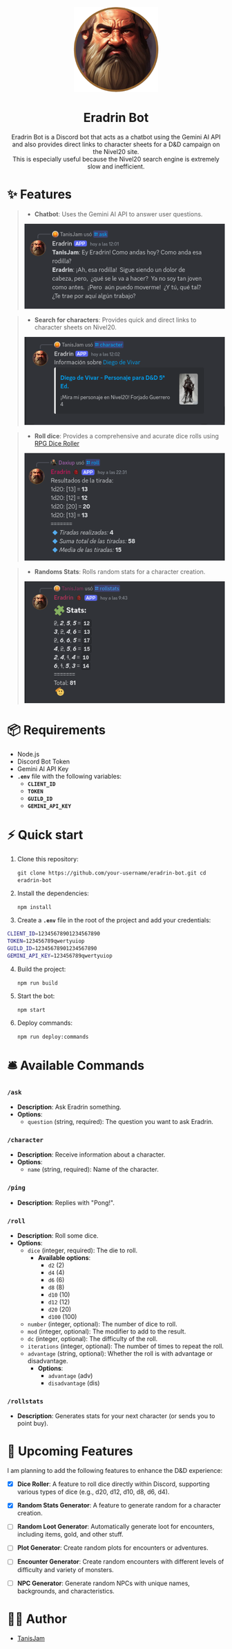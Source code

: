 <div align="center">
<img width="196px" alt="Eradrin Iamge" src="./assets/Eradrin.png">

# Eradrin Bot

Eradrin Bot is a Discord bot that acts as a chatbot using the Gemini AI API <br/> and also provides direct links to character sheets for a D&D campaign on the Nivel20 site.<br/>This is especially useful because the Nivel20 search engine is extremely slow and inefficient.

</div>

# ✨ Features

> - **Chatbot**: Uses the Gemini AI API to answer user questions.
>
> ![aks](./assets/ask.png)


>- **Search for characters**: Provides quick and direct links to character sheets on Nivel20.
>
>![character](./assets/character.png)

>- **Roll dice**: Provides a comprehensive and acurate dice rolls using [RPG Dice Roller](https://github.com/dice-roller/rpg-dice-roller)
>
>![roll](./assets/roll.png)

>- **Randoms Stats**: Rolls random stats for a character creation.
>
>![stats](./assets/stats.png)




# 📦 Requirements

- Node.js
- Discord Bot Token
- Gemini AI API Key
- **`.env`** file with the following variables:
  - **`CLIENT_ID`**
  - **`TOKEN`**
  - **`GUILD_ID`**
  - **`GEMINI_API_KEY`**

# ⚡️ Quick start

1. Clone this repository:

   `git clone https://github.com/your-username/eradrin-bot.git
cd eradrin-bot`

2. Install the dependencies:

   `npm install`

3. Create a **`.env`** file in the root of the project and add your credentials:

```bash
CLIENT_ID=12345678901234567890
TOKEN=123456789qwertyuiop
GUILD_ID=12345678901234567890
GEMINI_API_KEY=123456789qwertyuiop
```

4. Build the project:

   `npm run build`

5. Start the bot:

   `npm start`

6. Deploy commands:

   `npm run deploy:commands`

# 🛎️ Available Commands

### `/ask`
- **Description**: Ask Eradrin something.
- **Options**:
  - `question` (string, required): The question you want to ask Eradrin.

### `/character`
- **Description**: Receive information about a character.
- **Options**:
  - `name` (string, required): Name of the character.

### `/ping`
- **Description**: Replies with "Pong!".

### `/roll`
- **Description**: Roll some dice.
- **Options**:
  - `dice` (integer, required): The die to roll.
    - **Available options**:
      - `d2` (2)
      - `d4` (4)
      - `d6` (6)
      - `d8` (8)
      - `d10` (10)
      - `d12` (12)
      - `d20` (20)
      - `d100` (100)
  - `number` (integer, optional): The number of dice to roll.
  - `mod` (integer, optional): The modifier to add to the result.
  - `dc` (integer, optional): The difficulty of the roll.
  - `iterations` (integer, optional): The number of times to repeat the roll.
  - `advantage` (string, optional): Whether the roll is with advantage or disadvantage.
    - **Options**:
      - `advantage` (adv)
      - `disadvantage` (dis)

### `/rollstats`
- **Description**: Generates stats for your next character (or sends you to point buy).
   
# 🎯 Upcoming Features

I am planning to add the following features to enhance the D&D experience:

 - [x] **Dice Roller**: A feature to roll dice directly within Discord, supporting various types of dice (e.g., d20, d12, d10, d8, d6, d4).
 - [x] **Random Stats Generator**: A feature to generate random for a character creation.
 - [ ] **Random Loot Generator**: Automatically generate loot for encounters, including items, gold, and other stuff.
 - [ ] **Plot Generator**: Create random plots for encounters or adventures.
 - [ ] **Encounter Generator**: Create random encounters with different levels of difficulty and variety of monsters.
 - [ ] **NPC Generator**: Generate random NPCs with unique names, backgrounds, and characteristics.


# 👩‍💻 Author

- [TanisJam](https://mnr.ar)
